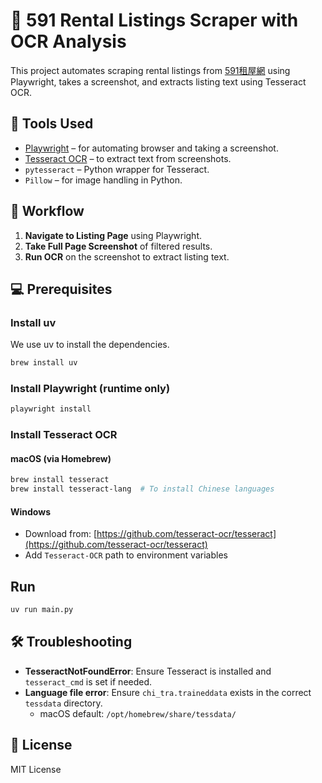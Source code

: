 # 🏡 591 Rental Listings Scraper with OCR Analysis

This project automates scraping rental listings from [591租屋網](https://rent.591.com.tw) using Playwright, takes a screenshot, and extracts listing text using Tesseract OCR.

## 🔧 Tools Used

- [Playwright](https://playwright.dev/) – for automating browser and taking a screenshot.
- [Tesseract OCR](https://github.com/tesseract-ocr/tesseract) – to extract text from screenshots.
- `pytesseract` – Python wrapper for Tesseract.
- `Pillow` – for image handling in Python.

## 📸 Workflow

1. **Navigate to Listing Page** using Playwright.
2. **Take Full Page Screenshot** of filtered results.
3. **Run OCR** on the screenshot to extract listing text.

## 💻 Prerequisites

### Install uv

We use uv to install the dependencies.

```bash
brew install uv
```

### Install Playwright (runtime only)
```bash
playwright install
```

### Install Tesseract OCR

#### macOS (via Homebrew)
```bash
brew install tesseract
brew install tesseract-lang  # To install Chinese languages
```

#### Windows

- Download from: [https://github.com/tesseract-ocr/tesseract](https://github.com/tesseract-ocr/tesseract)
- Add `Tesseract-OCR` path to environment variables

## Run

```bash
uv run main.py
```

## 🛠 Troubleshooting

- **TesseractNotFoundError**: Ensure Tesseract is installed and `tesseract_cmd` is set if needed.
- **Language file error**: Ensure `chi_tra.traineddata` exists in the correct `tessdata` directory.
  - macOS default: `/opt/homebrew/share/tessdata/`

## 📄 License

MIT License
